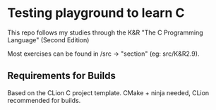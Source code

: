# Testing playground to learn C
This repo follows my studies through the K&R "The C Programming Language" (Second Edition)

Most exercises can be found in /src -> "section" (eg: src/K&R2.9).

## Requirements for Builds
Based on the CLion C project template. CMake + ninja needed, CLion recommended for builds.